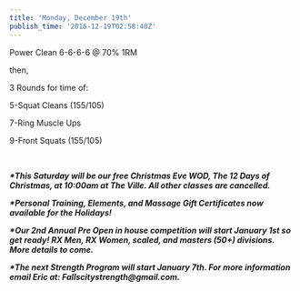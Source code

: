 ```yaml
---
title: 'Monday, December 19th'
publish_time: '2016-12-19T02:58:40Z'
---
```


Power Clean 6-6-6-6 @ 70% 1RM

then,

3 Rounds for time of:

5-Squat Cleans (155/105)

7-Ring Muscle Ups

9-Front Squats (155/105)

 

***\*This Saturday will be our free Christmas Eve WOD, The 12 Days of
Christmas, at 10:00am at The Ville. All other classes are cancelled.***

***\*Personal Training, Elements, and Massage Gift Certificates now
available for the Holidays!***

***\*Our 2nd Annual Pre Open in house competition will start January 1st
so get ready! RX Men, RX Women, scaled, and masters (50+) divisions.
More details to come.***

***\*The next Strength Program will start January 7th. For more
information email Eric at: Fallscitystrength\@gmail.com.***
